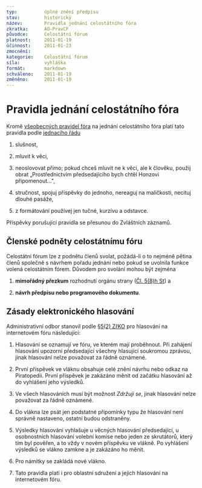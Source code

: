 ```yaml
---
typ:          úplné znění předpisu
stav:         historický
název:        Pravidla jednání celostátního fóra
zkratka:      AO-PravCF
původce:      Celostátní fórum
platnost:     2011-01-19
účinnost:     2011-01-23
zmocnění:     
kategorie:    Celostátní fórum
síla:         vyhláška
formát:       markdown
schváleno:    2011-01-19
změněno:      2011-01-19
---
```

<!--# **19.01.2011 15:11 **![image alt text](image_0.png)**[** ](http://www.pirati.cz/ao/pravidla/cf?rev=1295446299&do=diff)**[ao:pravidla:c**f](http://www.pirati.cz/ao/pravidla/cf?rev=1295446299)** – vyhláška AO účinnost 23. ledna 2011 ****Mgr. Bc. Jakub Michálek**-->

# Pravidla jednání celostátního fóra

Kromě [všeobecných pravidel fóra](http://www.pirati.cz/ao/pravidla/forum) na jednání celostátního fóra platí tato pravidla podle [jednacího řádu](http://www.pirati.cz/rules/jdr)

1. slušnost,

2. mluvit k věci,

3. neoslovovat přímo; pokud chceš mluvit ne k věci, ale k člověku, použij obrat „Prostřednictvím předsedajícího bych chtěl Honzovi připomenout…",

4. stručnost, spojuj příspěvky do jednoho, nereaguj na maličkosti, necituj dlouhé pasáže,

5. z formátování používej jen tučné, kurzívu a odstavce.

Příspěvky porušující pravidla se přesunou do Zvláštních záznamů.

## Členské podněty celostátnímu fóru

Celostátní fórum lze z podnětu členů svolat, požádá-li o to nejméně pětina členů společně s návrhem pořadu jednání nebo pokud se uvolnila funkce volená celostátním fórem. Důvodem pro svolání mohou být zejména

1. **mimořádný přezkum** rozhodnutí orgánu strany ([Čl. 5(8)h St](http://www.pirati.cz/rules/st#cl_8_celostatni_forum)) a

2. **návrh předpisu nebo programového dokumentu**.

## Zásady elektronického hlasování

Administrativní odbor stanovil podle [§5(2) ZřKO](http://www.pirati.cz/rules/zrko#pusobnost_odboru) pro hlasování na internetovém fóru následující:

1. Hlasování se oznamují ve fóru, ve kterém mají proběhnout. Při zahájení hlasování upozorní předsedající všechny hlasující soukromou zprávou, jinak hlasování nelze považovat za řádně oznámené.

2. První příspěvek ve vláknu obsahuje celé znění návrhu nebo odkaz na Piratopedii. První příspěvek je zakázáno měnit od začátku hlasování až do vyhlášení jeho výsledků.

3. Ve všech hlasováních musí být možnost *Zdržuji se*, jinak hlasování nelze považovat za řádně oznámené.

4. Do vlákna lze psát jen podstatné připomínky typu že hlasování není správně nastaveno, ostatní budou odstraněny.

5. Výsledky hlasování vyhlašuje u věcných hlasování předsedající, u osobnostních hlasování volební komise nebo jeden ze skrutátorů, který tím byl pověřen, a to vždy v novém příspěvku ve vlákně. Po vyhlášení výsledků se vlákno zamkne a je zakázáno ho měnit.

6. Pro námitky se zakládá nové vlákno.

7. Tato pravidla platí i pro oblastní sdružení a jejich hlasování na internetovém fóru.

